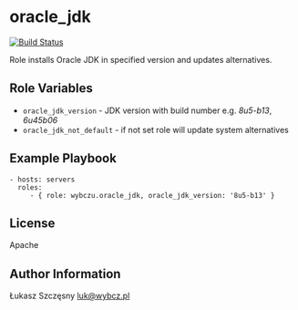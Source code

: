 oracle_jdk
==========

[![Build Status](https://travis-ci.org/wybczu/ansible_oracle_jdk.svg?branch=master)](https://travis-ci.org/wybczu/ansible_oracle_jdk)

Role installs Oracle JDK in specified version and updates alternatives.

Role Variables
--------------

 * `oracle_jdk_version` - JDK version with build number e.g. *8u5-b13*, *6u45b06*
 * `oracle_jdk_not_default` - if not set role will update system alternatives

Example Playbook
-------------------------

    - hosts: servers
      roles:
         - { role: wybczu.oracle_jdk, oracle_jdk_version: '8u5-b13' }

License
-------

Apache

Author Information
------------------

Łukasz Szczęsny <luk@wybcz.pl>
